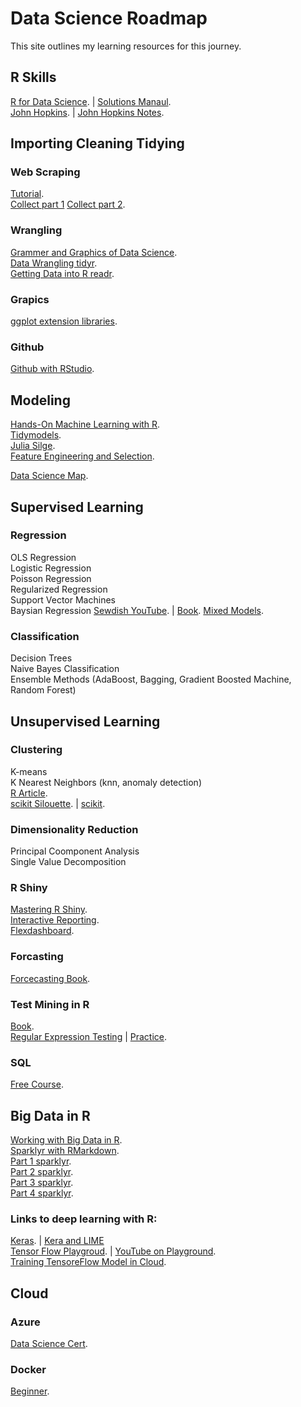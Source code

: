 # Data Science Roadmap  
This site outlines my learning resources for this journey.
## R Skills  
[R for Data Science](https://r4ds.had.co.nz/introduction.html). |  [Solutions Manaul](https://jrnold.github.io/r4ds-exercise-solutions/).   
[John Hopkins](http://datasciencespecialization.github.io/).  |   [John Hopkins Notes](http://sux13.github.io/DataScienceSpCourseNotes/).  
## Importing Cleaning Tidying  
### Web Scraping
[Tutorial](https://rstudio.com/resources/webinars/data-science-case-study-an-analysis-in-r-using-a-variety-of-packages-for-web-scraping-and-processing-non-tidy-data-into-tidy-data-frames/).  
[Collect part 1](https://rstudio.com/resources/webinars/part-1-easy-ways-to-collect-different-types-of-data-from-the-web-with-r/)    [Collect part 2](https://rstudio.com/resources/webinars/part-2-easy-ways-to-collect-different-types-of-data-from-the-web-with-r/).  
### Wrangling  
[Grammer and Graphics of Data Science](https://rstudio.com/resources/webinars/sparklyr-using-spark-with-rmarkdown/).  
[Data Wrangling tidyr](https://rstudio.com/resources/webinars/data-wrangling-with-r-and-rstudio/).    
[Getting Data into R readr](https://rstudio.com/resources/webinars/getting-data-into-r/).  
### Grapics
[ggplot extension libraries](https://exts.ggplot2.tidyverse.org/gallery/).  
### Github
[Github with RStudio](https://rstudio.com/resources/webinars/collaboration-and-time-travel-version-control-with-git-github-and-rstudio/). 

## Modeling
[Hands-On Machine Learning with R](https://bradleyboehmke.github.io/HOML/).  
[Tidymodels](https://www.tidymodels.org/start/).  
[Julia Silge](https://juliasilge.com/blog/).  
[Feature Engineering and Selection](http://www.feat.engineering/).  

[Data Science Map](https://scikit-learn.org/stable/tutorial/machine_learning_map/index.html).  
## Supervised Learning  
### Regression  
OLS Regression  
Logistic Regression  
Poisson Regression  
Regularized Regression  
Support Vector Machines  
Baysian Regression  [Sewdish YouTube](https://www.youtube.com/watch?v=3OJEae7Qb_o). |   [Book](https://statswithr.github.io/book/). 
[Mixed Models](https://m-clark.github.io/mixed-models-with-R/introduction.html#key-packages).  
### Classification  
Decision Trees     
Naive Bayes Classification    
Ensemble Methods (AdaBoost, Bagging, Gradient Boosted Machine, Random Forest)    
## Unsupervised Learning
### Clustering
K-means  
K Nearest Neighbors (knn, anomaly detection)  
[R Article](https://uc-r.github.io/hc_clustering).  
[scikit Silouette](https://scikit-learn.org/stable/modules/generated/sklearn.metrics.silhouette_score.html).  |  [scikit](https://scikit-learn.org/stable/modules/clustering.html ).   
### Dimensionality Reduction  
Principal Coomponent Analysis  
Single Value Decomposition  

### R Shiny  
[Mastering R Shiny](https://mastering-shiny.org/).   
[Interactive Reporting](https://rstudio.com/resources/webinars/interactive-reporting/).  
[Flexdashboard](https://rstudio.com/resources/webinars/introducing-flexdashboards/).  
 
### Forcasting  
[Forcecasting Book](https://otexts.com/fpp2/the-forecast-package-in-r.html).  

### Test Mining in R  
[Book](https://www.tidytextmining.com/index.html).  
[Regular Expression Testing](https://regexr.com/)  |  [Practice](https://regexcrossword.com/).  

### SQL  
[Free Course](https://datamovesme.com/2019/12/30/free-sql-for-data-science-course).  

## Big Data in R  
[Working with Big Data in R](https://rstudio.com/resources/webinars/working-with-big-data-in-r/).  
[Sparklyr with RMarkdown](https://rstudio.com/resources/webinars/sparklyr-using-spark-with-rmarkdown/).  
[Part 1 sparklyr](https://rstudio.com/resources/webinars/part-1-introducing-an-r-interface-for-apache-spark/).  
[Part 2 sparklyr](https://rstudio.com/resources/webinars/part-2-extending-spark-using-sparklyr/).  
[Part 3 sparklyr](https://rstudio.com/resources/webinars/part-3-advanced-features-of-sparklyr/).  
[Part 4 sparklyr](https://rstudio.com/resources/webinars/part-4-understanding-sparklyr-deployment-modes/).  

### Links to deep learning with R:  
[Keras](https://blogs.rstudio.com/ai/posts/2018-01-11-keras-customer-churn). |  [Kera and LIME](https://iamkbpark.com/2018/01/22/deep-learning-with-keras-lime-in-r/)  
[Tensor Flow Playgroud](https://playground.tensorflow.org/#activation=tanh&batchSize=10&dataset=circle&regDataset=reg-plane&learningRate=0.03&regularizationRate=0&noise=0&networkShape=4,2&seed=0.40502&showTestData=false&discretize=false&percTrainData=50&x=true&y=true&xTimesY=false&xSquared=false&ySquared=false&cosX=false&sinX=false&cosY=false&sinY=false&collectStats=false&problem=classification&initZero=false&hideText=false).  |  [YouTube on Playground](https://www.youtube.com/watch?v=ru9dXF04iSE).  
[Training TensoreFlow Model in Cloud](https://rstudio.com/resources/webinars/training-your-tensorflow-models-in-the-cloud/).  

## Cloud  
### Azure 
[Data Science Cert](https://docs.microsoft.com/en-us/learn/certifications/roles/data-scientist).  

### Docker  
[Beginner](https://www.udemy.com/course/learn-docker/learn/lecture/7838182#overview).  


